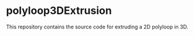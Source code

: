polyloop3DExtrusion
===================

This repository contains the source code for extruding a 2D polyloop in 3D.
